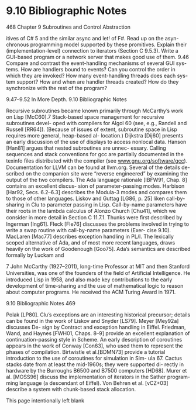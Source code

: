 # 9.10 Bibliographic Notes

468 Chapter 9 Subroutines and Control Abstraction

itives of C# 5 and the similar async and let! of F#. Read up on the asyn- chronous programming model supported by these promitives. Explain their (implementation-level) connection to iterators (Section C 9.5.3). Write a GUI-based program or a network server that makes good use of them. 9.46 Compare and contrast the event-handling mechanisms of several GUI sys- tems. How are handlers bound to events? Can you control the order in which they are invoked? How many event-handling threads does each sys- tem support? How and when are handler threads created? How do they synchronize with the rest of the program?

9.47–9.52 In More Depth. 9.10 Bibliographic Notes

Recursive subroutines became known primarily through McCarthy’s work on Lisp [McC60].7 Stack-based space management for recursive subroutines devel- oped with compilers for Algol 60 (see, e.g., Randell and Russell [RR64]). (Because of issues of extent, subroutine space in Lisp requires more general, heap-based al- location.) Dijkstra [Dij60] presents an early discussion of the use of displays to access nonlocal data. Hanson [Han81] argues that nested subroutines are unnec- essary. Calling sequences and stack conventions for gcc are partially documented in the texinfo ﬁles distributed with the compiler (see www.gnu.org/software/gcc). Documentation for LLVM can be found at llvm.org. Several of the details de- scribed on the companion site were “reverse engineered” by examining the output of the two compilers. The Ada language rationale [IBFW91, Chap. 8] contains an excellent discus- sion of parameter-passing modes. Harbison [Har92, Secs. 6.2–6.3] describes the Modula-3 modes and compares them to those of other languages. Liskov and Guttag [LG86, p. 25] liken call-by-sharing in Clu to parameter passing in Lisp. Call-by-name parameters have their roots in the lambda calculus of Alonzo Church [Chu41], which we consider in more detail in Section C 11.7.1. Thunks were ﬁrst described by Ingerman [Ing61]. Fleck [Fle76] discusses the problems involved in trying to write a swap routine with call-by-name parameters (Exer- cise 9.10). MacLaren [Mac77] describes exception handling in PL/I. The lexically scoped alternative of Ada, and of most more recent languages, draws heavily on the work of Goodenough [Goo75]. Ada’s semantics are described formally by Luckam and

7 John McCarthy (1927–2011), long-time Professor at MIT and then Stanford Universities, was one of the founders of the ﬁeld of Artiﬁcial Intelligence. He introduced Lisp in 1958, and also made key contributions to the early development of time-sharing and the use of mathematical logic to reason about computer programs. He received the ACM Turing Award in 1971.

9.10 Bibliographic Notes 469

Polak [LP80]. Clu’s exceptions are an interesting historical precursor; details can be found in the work of Liskov and Snyder [LS79]. Meyer [Mey92a] discusses De- sign by Contract and exception handling in Eiffel. Friedman, Wand, and Haynes [FWH01, Chaps. 8–9] provide an excellent explanation of continuation-passing style in Scheme. An early description of coroutines appears in the work of Conway [Con63], who used them to represent the phases of compilation. Birtwistle et al.[BDMN73] provide a tutorial introduction to the use of coroutines for simulation in Sim- ula 67. Cactus stacks date from at least the mid-1960s; they were supported di- rectly in hardware by the Burroughs B6500 and B7500 computers [HD68]. Murer et al. [MOSS96] discuss the implementation of iterators in the Sather program- ming language (a descendant of Eiffel). Von Behren et al. [vCZ+03] describe a system with chunk-based stack allocation.

This page intentionally left blank

